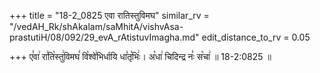 +++
title = "18-2_0825 एवा रातिस्तुविमघ"
similar_rv = "/vedAH_Rk/shAkalam/saMhitA/vishvAsa-prastutiH/08/092/29_evA_rAtistuvImagha.md"
edit_distance_to_rv = 0.05

+++
ए꣣वा꣢ रा꣣ति꣡स्तु꣢विमघ꣣ वि꣡श्वे꣢भिर्धायि धा꣣तृ꣡भिः꣢। अ꣡धा꣢ चिदिन्द्र नः꣣ स꣡चा꣢ ॥ 18-2:0825 ॥

<div class="js_include " url="/vedAH_Rk/shAkalam/saMhitA/vishvAsa-prastutiH/08/092/29_evA_rAtistuvImagha.md"  newLevelForH1="2" title="विश्वास-शाकल-प्रस्तुतिः"  > </div>